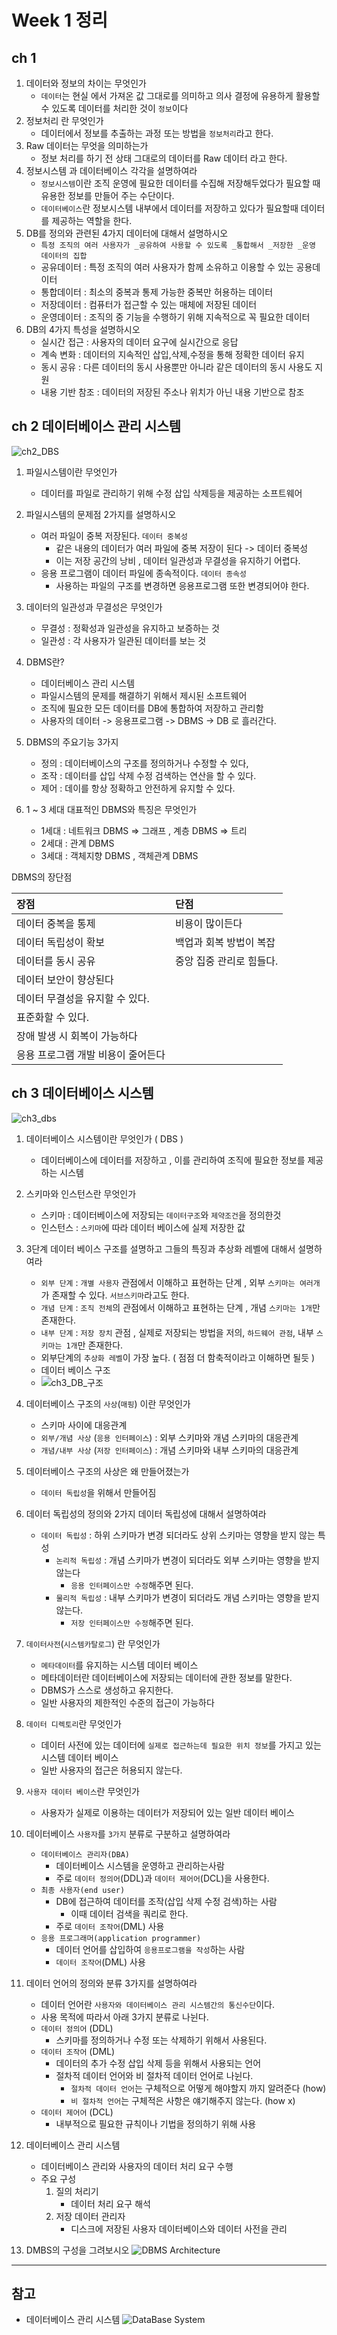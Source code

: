 # Week 1 정리

## ch 1 

1. 데이터와 정보의 차이는 무엇인가
    - `데이터`는 현실 에서 가져온 값 그대로를 의미하고 의사 결정에 유용하게 활용할 수 있도록 데이터를 처리한 것이  ```정보```이다
1. 정보처리 란 무엇인가
    - 데이터에서 정보를 추출하는 과정 또는 방법을 `정보처리`라고 한다.
1. Raw 데이터는 무엇을 의미하는가
    - 정보 처리를 하기 전 상태 그대로의 데이터를 Raw 데이터 라고 한다.
1. 정보시스템 과 데이터베이스 각각을 설명하여라
    - `정보시스템`이란 조직 운영에 필요한 데이터를 수집해 저장해두었다가 필요할 때 유용한 정보를 만들어 주는 수단이다.
    - `데이터베이스`란 정보시스템 내부에서 데이터를 저장하고 있다가 필요할때 데이터를 제공하는 역할을 한다.
1. DB를 정의와 관련된 4가지 데이터에 대해서 설명하시오
    - `특정 조직의 여러 사용자가 _공유하여 사용할 수 있도록 _통합해서 _저장한 _운영 데이터의 집합`
    - 공유데이터 : 특정 조직의 여러 사용자가 함께 소유하고 이용할 수 있는 공용데이터
    - 통합데이터 : 최소의 중복과 통제 가능한 중복만 허용하는 데이터
    - 저장데이터 : 컴퓨터가 접근할 수 있는 매체에 저장된 데이터
    - 운영데이터 : 조직의 중 기능을 수행하기 위해 지속적으로 꼭 필요한 데이터
1. DB의 4가지 특성을 설명하시오
    - 실시간 접근 : 사용자의 데이터 요구에 실시간으로 응답
    - 계속 변화 : 데이터의 지속적인 삽입,삭제,수정을 통해 정확한 데이터 유지
    - 동시 공유 : 다른 데이터의 동시 사용뿐만 아니라 같은 데이터의 동시 사용도 지원
    - 내용 기반 참조 : 데이터의 저장된 주소나 위치가 아닌 내용 기반으로 참조


## ch 2 데이터베이스 관리 시스템
![ch2_DBS](../imgs/ch2_data_overview.png)
1. 파일시스템이란 무엇인가
    - 데이터를 파일로 관리하기 위해 수정 삽입 삭제등을 제공하는 소프트웨어
1. 파일시스템의 문제점 2가지를 설명하시오
    - 여러 파일이 중복 저장된다. `데이터 중복성`
        - 같은 내용의 데이터가 여러 파일에 중복 저장이 된다 -> 데이터 중복성
        - 이는 저장 공간의 낭비 , 데이터 일관성과 무결성을 유지하기 어렵다.
    - 응용 프로그램이 데이터 파일에 종속적이다. `데이터 종속성`
        - 사용하는 파일의 구조를 변경하면 응용프로그램 또한 변경되어야 한다.
1. 데이터의 일관성과 무결성은 무엇인가
    - 무결성 : 정확성과 일관성을 유지하고 보증하는 것
    - 일관성 : 각 사용자가 일관된 데이터를 보는 것
1. DBMS란?
    - 데이터베이스 관리 시스템 
    - 파일시스템의 문제를 해결하기 위해서 제시된 소프트웨어
    - 조직에 필요한 모든 데이터를 DB에 통합하여 저장하고 관리함 
    - 사용자의 데이터 -> 응용프로그램 -> DBMS -> DB 로 흘러간다.
1. DBMS의 주요기능 3가지
    - 정의 : 데이터베이스의 구조를 정의하거나 수정할 수 있다,
    - 조작 : 데이터를 삽입 삭제 수정 검색하는 연산을 할 수 있다.
    - 제어 : 데이를 항상 정확하고 안전하게 유지할 수 있다.

1. 1 ~ 3 세대 대표적인 DBMS와 특징은 무엇인가
    - 1세대 : 네트워크 DBMS => 그래프  , 계층 DBMS => 트리
    - 2세대 : 관계 DBMS
    - 3세대 : 객체지향 DBMS , 객체관계 DBMS

DBMS의 장단점

|장점|단점|
|:---|:---|
|데이터 중복을 통제|비용이 많이든다|
|데이터 독립성이 확보|백업과 회복 방법이 복잡|
|데이터를 동시 공유|중앙 집중 관리로 힘들다.|
|데이터 보안이 향상된다||
|데이터 무결성을 유지할 수 있다.||
|표준화할 수 있다.||
|장애 발생 시 회복이 가능하다||
|응용 프로그램 개발 비용이 줄어든다||

## ch 3 데이터베이스 시스템
![ch3_dbs](../imgs/ch3_DBS_overview.png)
1. 데이터베이스 시스템이란 무엇인가 ( DBS )
    - 데이터베이스에 데이터를 저장하고 , 이를 관리하여 조직에 필요한 정보를 제공하는 시스템
1. 스키마와 인스턴스란 무엇인가
    - 스키마 : 데이터베이스에 저장되는 `데이터구조`와 `제약조건`을 정의한것
    - 인스턴스 : `스키마`에 따라 데이터 베이스에 실제 저장한 값
1. 3단계 데이터 베이스 구조를 설명하고 그들의 특징과 추상화 레벨에 대해서 설명하여라
    - `외부 단계` : `개별 사용자` 관점에서 이해하고 표현하는 단계 , 외부 `스키마는 여러개`가 존재할 수 있다. `서브스키마`라고도 한다.
    - `개념 단계` : `조직 전체`의 관점에서 이해하고 표현하는 단계 , 개념 `스키마는 1개`만 존재한다.
    - `내부 단계` : `저장 장치` 관점 , 실제로 저장되는 방법을 저의, `하드웨어 관점`, 내부 `스키마는 1개`만 존재한다.
    - 외부단계의 `추상화 레벨`이 가장 높다. ( 점점 더 함축적이라고 이해하면 될듯 )
    - 데이터 베이스 구조
    - ![ch3_DB_구조](../imgs/ch3_db_architecture.png)

1. 데이터베이스 구조의 `사상`(`매핑`) 이란 무엇인가
    - 스키마 사이에 대응관계
    - `외부/개념 사상` (`응용 인터페이스`) : 외부 스키마와 개념 스키마의 대응관계
    - `개념/내부 사상` (`저장 인터페이스`) : 개념 스키마와 내부 스키마의 대응관계
1. 데이터베이스 구조의 사상은 왜 만들어졌는가
    - `데이터 독립성`을 위해서 만들어짐
1. 데이터 독립성의 정의와 2가지 데이터 독립성에 대해서 설명하여라
    - `데이터 독립성` : 하위 스키마가 변경 되더라도 상위 스키마는 영향을 받지 않는 특성
        - `논리적 독립성` : 개념 스키마가 변경이 되더라도 외부 스키마는 영향을 받지 않는다
            - `응용 인터페이스만 수정`해주면 된다.
        - `물리적 독립성` : 내부 스키마가 변경이 되더라도 개념 스키마는 영향을 받지 않는다.
            - `저장 인터페이스만 수정`해주면 된다.
1. `데이터사전`(`시스템카탈로그`) 란 무엇인가
    - `메타데이터`를 유지하는 시스템 데이터 베이스
    - 메타데이터란 데이터베이스에 저장되는 데이터에 관한 정보를 말한다. 
    - DBMS가 스스로 생성하고 유지한다.
    - 일반 사용자의 제한적인 수준의 접근이 가능하다
1. `데이터 디렉토리`란 무엇인가
    - 데이터 사전에 있는 데이터에 `실제로 접근하는데 필요한 위치 정보`를 가지고 있는 시스템 데이터 베이스
    - 일반 사용자의 접근은 허용되지 않는다.
1. `사용자 데이터 베이스`란 무엇인가
    - 사용자가 실제로 이용하는 데이터가 저장되어 있는 일반 데이터 베이스
1. 데이터베이스 `사용자`를 `3가지` 분류로 구분하고 설명하여라
    - `데이터베이스 관리자(DBA)`
        - 데이터베이스 시스템을 운영하고 관리하는사람
        - 주로 `데이터 정의어`(DDL)과 `데이터 제어어`(DCL)을 사용한다.
    - `최종 사용자(end user)`
        - DB에 접근하여 데이터를 조작(삽입 삭제 수정 검색)하는 사람
            - 이때 데이터 검색을 쿼리로 한다.
        - 주로 `데이터 조작어`(DML) 사용 
    - `응용 프로그래머(application programmer)`
        - 데이터 언어를 삽입하여 `응용프로그램을 작성`하는 사람
        - `데이터 조작어`(DML) 사용
1. 데이터 언어의 정의와 분류 3가지를 설명하여라
    - 데이터 언어란 `사용자와 데이터베이스 관리 시스템간의 통신수단`이다.
    - 사용 목적에 따라서 아래 3가지 분류로 나뉜다.
    - `데이터 정의어` (DDL)
        - 스키마를 정의하거나 수정 또는 삭제하기 위해서 사용된다.
    - `데이터 조작어` (DML)
        - 데이터의 추가 수정 삽입 삭제 등을 위해서 사용되는 언어
        - 절차적 데이터 언어와 비 절차적 데이터 언어로 나뉜다.
            - `절차적 데이터 언어`는 구체적으로 어떻게 해야할지 까지 알려준다 (how)
            - `비 절차적 언어`는 구체적은 사항은 얘기해주지 않는다. (how x)
    - `데이터 제어어` (DCL)
        - 내부적으로 필요한 규칙이나 기법을 정의하기 위해 사용 
1. 데이터베이스 관리 시스템
    - 데이터베이스 관리와 사용자의 데이터 처리 요구 수행
    - 주요 구성
        1. 질의 처리기
            - 데이터 처리 요구 해석
        1. 저장 데이터 관리자
            - 디스크에 저장된 사용자 데이터베이스와 데이터 사전을 관리

1. DMBS의 구성을 그려보시오
![DBMS Architecture](../imgs/w1_DBMS_Architecture.png)

*** 

## 참고

- 데이터베이스 관리 시스템
![DataBase System](../imgs/w1_DBMS.png)

